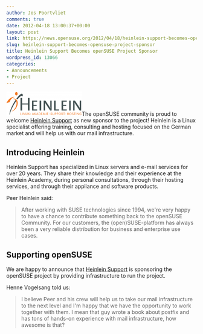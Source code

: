 ```yaml
---
author: Jos Poortvliet
comments: true
date: 2012-04-18 13:00:37+00:00
layout: post
link: https://news.opensuse.org/2012/04/18/heinlein-support-becomes-opensuse-project-sponsor/
slug: heinlein-support-becomes-opensuse-project-sponsor
title: Heinlein Support Becomes openSUSE Project Sponsor
wordpress_id: 13066
categories:
- Announcements
- Project
---
```


![Logo_heinlein-professional-linux-support](/wp-content/uploads/2012/03/Logo_heinlein-professional-linux-support.png)The openSUSE community is proud to welcome [Heinlein Support](//heinlein-support.de/) as new sponsor to the project! Heinlein is a Linux specialist offering training, consulting and hosting focused on the German market and will help us with our mail infrastructure.<!-- more -->


## Introducing Heinlein


Heinlein Support has specialized in Linux servers and e-mail services for over 20 years. They share their knowledge and their experience at the Heinlein Academy, during personal consultations, through their hosting services, and through their appliance and software products.

Peer Heinlein said: 

<blockquote>After working with SUSE technologies since 1994, we're very happy to have a chance to contribute something back to the openSUSE Community. For our customers, the (open)SUSE-platform has always been a very reliable distribution for business and enterprise use cases.</blockquote>





## Supporting openSUSE


We are happy to announce that [Heinlein Support](//heinlein-support.de/) is sponsoring the openSUSE project by providing infrastructure to run the project.

Henne Vogelsang told us:

<blockquote>I believe Peer and his crew will help us to take our mail infrastructure to the next level and I'm happy that we have the opportunity to work together with them. I mean that guy wrote a book about postfix and has tons of hands-on experience with mail infrastructure, how awesome is that?</blockquote>
